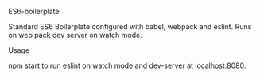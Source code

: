 ES6-boilerplate

Standard ES6 Boilerplate configured with babel, webpack and eslint. Runs on web pack dev server on watch mode.

Usage

npm start to run eslint on watch mode and dev-server at localhost:8080.
